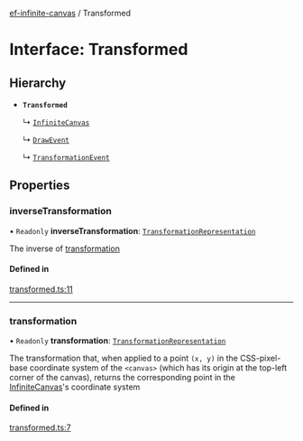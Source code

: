[ef-infinite-canvas](api/README.md) / Transformed

# Interface: Transformed

## Hierarchy

- **`Transformed`**

  ↳ [`InfiniteCanvas`](api/interfaces/InfiniteCanvas.md)

  ↳ [`DrawEvent`](api/interfaces/DrawEvent.md)

  ↳ [`TransformationEvent`](api/interfaces/TransformationEvent.md)

## Properties

### inverseTransformation

• `Readonly` **inverseTransformation**: [`TransformationRepresentation`](api/interfaces/TransformationRepresentation.md)

The inverse of [transformation](api/interfaces/Transformed.md#transformation)

#### Defined in

[transformed.ts:11](https://github.com/emilefokkema/infinite-canvas/blob/65104bb/src/api-surface/transformed.ts#L11)

___

### transformation

• `Readonly` **transformation**: [`TransformationRepresentation`](api/interfaces/TransformationRepresentation.md)

The transformation that, when applied to a point `(x, y)` in the CSS-pixel-base coordinate system of the `<canvas>` (which has its origin at the top-left corner of the canvas), returns the corresponding point in the [InfiniteCanvas](api/interfaces/InfiniteCanvas.md)'s coordinate system

#### Defined in

[transformed.ts:7](https://github.com/emilefokkema/infinite-canvas/blob/65104bb/src/api-surface/transformed.ts#L7)
